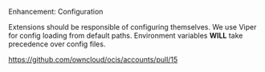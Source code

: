 Enhancement: Configuration

Extensions should be responsible of configuring themselves. We use Viper for config loading from default paths. Environment variables **WILL** take precedence over config files.

<https://github.com/owncloud/ocis/accounts/pull/15>
